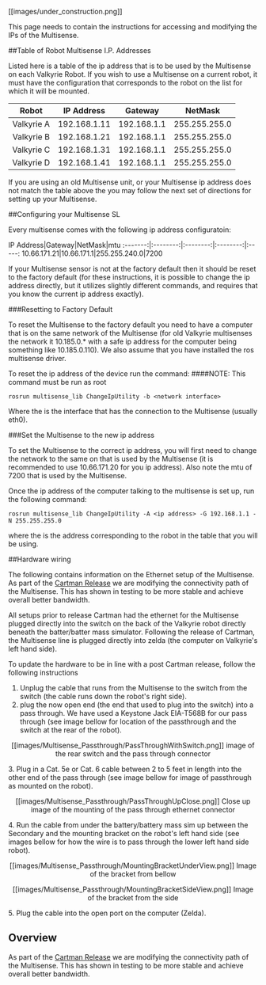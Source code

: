 [[images/under_construction.png]]

This page needs to contain the instructions for accessing and modifying the IPs of the Multisense.  

##Table of Robot Multisense I.P. Addresses

Listed here is a table of the ip address that is to be used by the Multisense on each Valkyrie Robot.
If you wish to use a Multisense on a current robot, it must have the configuration that corresponds to the robot on the list for which it will be mounted.

Robot|IP Address|Gateway|NetMask
:--------:|:--------:|:---------:|:--------:
Valkyrie A|192.168.1.11|192.168.1.1|255.255.255.0
Valkyrie B|192.168.1.21|192.168.1.1|255.255.255.0
Valkyrie C|192.168.1.31|192.168.1.1|255.255.255.0
Valkyrie D|192.168.1.41|192.168.1.1|255.255.255.0

If you are using an old Multisense unit, or your Multisense ip address does not match the table above the you may follow the next set of directions for setting up your Multisense.

##Configuring your Multisense SL

Every multisense comes with the following ip address configuratoin:

IP Address|Gateway|NetMask|mtu
:-------:|:--------:|:--------:|:--------:|:-----:
10.66.171.21|10.66.171.1|255.255.240.0|7200

If your Multisense sensor is not at the factory default then it should be reset to the factory default (for these instructions, it is possible to change the ip address directly, but it utilizes slightly different commands, and requires that you know the current ip address exactly).

###Resetting to Factory Default

To reset the Multisense to the factory default you need to have a computer that is on the same network of the Multisense (for old Valkyrie multisenses the network it 10.185.0.* with a safe ip address for the computer being something like 10.185.0.110). We also assume that you have installed the ros multisense driver.

To reset the ip address of the device run the command:
####NOTE: This command must be run as root
```
rosrun multisense_lib ChangeIpUtility -b <network interface>
```

Where the <network interface> is the interface that has the connection to the Multisense (usually eth0).

###Set the Multisense to the new ip address

To set the Multisense to the correct ip address, you will first need to change the network to the same on that is used by the Multisense (it is recommended to use 10.66.171.20 for you ip address). Also note the mtu of 7200 that is used by the Multisense.

Once the ip address of the computer talking to the multisense is set up, run the following command:
```
rosrun multisense_lib ChangeIpUtility -A <ip address> -G 192.168.1.1 -N 255.255.255.0
```

where the <ip address> is the address corresponding to the robot in the table that you will be using.

##Hardware wiring

The following contains information on the Ethernet setup of the Multisense.
As part of the [Cartman Release](Valkyrie-Software-Cartman-Release) we are modifying the connectivity path of the Multisense. This has shown in testing to be more stable and achieve overall better bandwidth.

All setups prior to release Cartman had the ethernet for the Multisense plugged directly into the switch on the back of the Valkyrie robot directly beneath the batter/batter mass simulator. Following the release of Cartman, the Multisense line is plugged directly into zelda (the computer on Valkyrie's left hand side). 

To update the hardware to be in line with a post Cartman release, follow the following instructions

1. Unplug the cable that runs from the Multisense to the switch from the switch (the cable runs down the robot's right side).
2. plug the now open end (the end that used to plug into the switch) into a pass through. We have used a Keystone Jack EIA-T568B for our pass through (see image bellow for location of the passthrough and the switch at the rear of the robot).
<p align="center">[[images/Multisense_Passthrough/PassThroughWithSwitch.png]]
image of the rear switch and the pass through connector</p>
3. Plug in a Cat. 5e or Cat. 6 cable between 2 to 5 feet in length into the other end of the pass through (see image bellow for image of passthrough as mounted on the robot).
<p align="center">[[images/Multisense_Passthrough/PassThroughUpClose.png]]
Close up image of the mounting of the pass through ethernet connector</p>  
4. Run the cable from under the battery/battery mass sim up between the Secondary and the mounting bracket on the robot's left hand side (see images bellow for how the wire is to pass through the lower left hand side robot).
<p align="center">[[images/Multisense_Passthrough/MountingBracketUnderView.png]]
Image of the bracket from bellow</p> 
<p align="center">[[images/Multisense_Passthrough/MountingBracketSideView.png]]
Image of the bracket from the side</p> 
5. Plug the cable into the open port on the computer (Zelda).  

## Overview  
As part of the [Cartman Release](Valkyrie-Software-Cartman-Release) we are modifying the connectivity path of the Multisense. This has shown in testing to be more stable and achieve overall better bandwidth.  